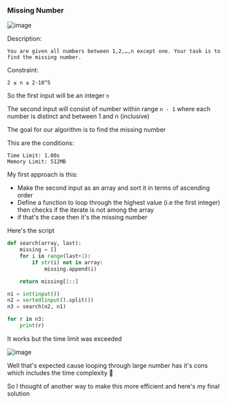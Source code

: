 <h3>Missing Number </h3>

![image](https://github.com/h4ckyou/h4ckyou.github.io/assets/127159644/1d51fec6-84e5-4e96-81f3-2817c2c28f9e)

Description:

```
You are given all numbers between 1,2,…,n except one. Your task is to find the missing number.
```

Constraint:

```
2 ≤ n ≤ 2⋅10^5
```

So the first input will be an integer `n`

The second input will consist of number within range `n - 1` where each number is distinct and between 1 and n (inclusive)

The goal for our algorithm is to find the missing number

This are the conditions:

```
Time Limit: 1.00s
Memory Limit: 512MB
```

My first approach is this:
- Make the second input as an array and sort it in terms of ascending order
- Define a function to loop through the highest value (i.e the first integer) then checks if the iterate is not among the array
- if that's the case then it's the missing number

Here's the script

```python
def search(array, last):
    missing = []
    for i in range(last+1):
        if str(i) not in array:
            missing.append(i)

    return missing[1::]

n1 = int(input())
n2 = sorted(input().split())
n3 = search(n2, n1)

for r in n3:
    print(r)
```

It works but the time limit was exceeded

![image](https://github.com/h4ckyou/h4ckyou.github.io/assets/127159644/fb80bac9-5f24-4bd2-9d38-ebfd59c7efe8)

Well that's expected cause looping through large number has it's cons which includes the time complexity 🙂

So I thought of another way to make this more efficient and here's my final solution
